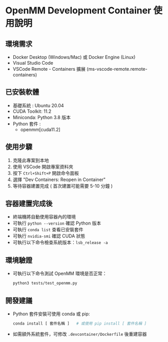 # OpenMM Development Container 使用說明

## 環境需求

- Docker Desktop (Windows/Mac) 或 Docker Engine (Linux)
- Visual Studio Code
- VSCode Remote - Containers 擴展 (ms-vscode-remote.remote-containers)

## 已安裝軟體

- 基礎系統 : Ubuntu 20.04
- CUDA Toolkit: 11.2
- Miniconda: Python 3.8 版本
- Python 套件 :
  - openmm[cuda11.2]

## 使用步驟

1. 克隆此專案到本地
2. 使用 VSCode 開啟專案資料夾
3. 按下 `Ctrl+Shift+P` 開啟命令面板
4. 選擇 "Dev Containers: Reopen in Container"
5. 等待容器建置完成 ( 首次建置可能需要 5-10 分鐘 )

## 容器建置完成後

- 終端機將自動使用容器內的環境
- 可執行 `python --version` 確認 Python 版本
- 可執行 `conda list` 查看已安裝套件
- 可執行 `nvidia-smi` 確認 CUDA 狀態
- 可執行以下命令檢查系統版本：`lsb_release -a`

## 環境驗證

- 可執行以下命令測試 OpenMM 環境是否正常：

  ```bash
  python3 tests/test_openmm.py
  ```

## 開發建議

- Python 套件安裝可使用 conda 或 pip:
  ```bash
  conda install [ 套件名稱 ]   # 或使用 pip install [ 套件名稱 ]
  ```
- 如需額外系統套件，可修改 `.devcontainer/Dockerfile` 後重建容器
